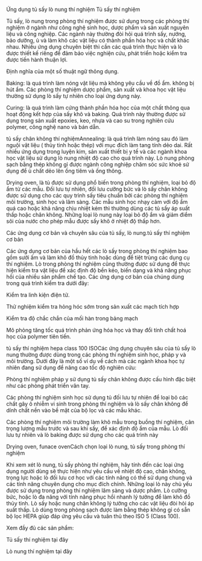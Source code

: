 Ứng dụng tủ sấy lò nung thí nghiệm
Tủ sấy thí nghiệm
 
 
Tủ sấy, lò nung trong phòng thí nghiệm được sử dụng trong các phòng thí nghiệm ở ngành như công nghệ sinh học, dược phẩm và sản xuất nguyên liệu và công nghiệp. Các ngành này thường đòi hỏi quá trình sấy, nướng, bảo dưỡng, ủ và làm khô các vật liệu có thành phần hóa học và chất khác nhau. Nhiều ứng dụng chuyên biệt thì cần các quá trình thực hiện và lò được thiết kế riêng để đảm bảo việc nghiện cứu, phát triển hoặc kiểm tra được tiến hành thuận lợi. 
 
 
Định nghĩa của một số thuật ngữ thông dụng.
 
Baking: là quá trình làm  nóng vật liệu mà không yêu cầu về đồ ẩm. không bị hút ẩm. Các phòng thí nghiệm dược phẩm, sản xuất và khoa học vật liệu thường sử dụng lò sấy tự nhiên cho loại ứng dụng này.
 
Curing: là quá trình làm cứng thành phần hóa học của một chất thông qua hoạt động kết hợp của sấy khô và baking. Quá trình này thường được sử dụng trong sản xuất epoxies, keo, nhựa và cao su trong nghiên cứu polymer, công nghệ nano và bán dẫn.
 
 
 
 
 
tủ sấy chân không thí nghiệmAnnealing: là quá trình làm nóng sau đó làm nguội vật liệu ( thủy tinh hoặc thép) với mục đích làm tang tính dẻo dai. Rất nhiều ứng dụng trong luyện kim, sản xuất thiết bị y tế và các ngành khoa học vật liệu sử dụng lò nung nhiệt độ cao cho quá trình này. Lò nung phòng sạch bằng thép không gỉ được ngành công nghiệp chăm sóc sức khoẻ sử dụng để ủ chất dẻo lên ống tiêm và ống thông.
 
Drying oven, là tủ được sử dụng phổ biến trong phòng thí nghiệm, loại bỏ độ ẩm từ các mẫu. Đối lưu tự nhiên, đối lưu cưỡng bức và lò sấy chân không được sử dụng cho các quy trình sấy tiêu chuẩn bởi các phòng thí nghiệm môi trường, sinh học và lâm sàng. Các mẫu sinh học nhạy cảm với độ ẩm quá cao hoặc khả năng chịu nhiệt kém thì thường dùng các tủ sấy áp suất thấp hoặc chân không. Những loại lò nung này loại bỏ độ ẩm và giảm điểm sôi của nước cho phép mẫu được sấy khô ở nhiệt độ thấp hơn.
 
 
 
Các ứng dụng cơ bản và chuyên sâu của tủ sấy, lò nung.tủ sấy thí nghiệm cơ bản
 
Các ứng dụng cơ bản của hầu hết các lò sấy trong phòng thí nghiệm bao gồm sưởi ấm và làm khô đồ thủy tinh hoặc dùng để tiệt trùng các dụng cụ thí nghiệm. Lò trong phòng thí nghiệm cũng thường được sử dụng để thực hiện kiểm tra vật liệu để xác định độ bền kéo, biến dạng và khả năng phục hồi của nhiều sản phẩm chế tạo. Các ứng dụng cơ bản của chúng dùng trong quá trình kiểm tra dưới đây:
 
Kiểm tra linh kiện điện tử.
 
Thử nghiệm kiểm tra hỏng hóc sớm trong sản xuất các mạch tích hợp
 
Kiểm tra độ chắc chắn của mối hàn trong bảng mạch
 
Mô phỏng tăng tốc quá trình phản ứng hóa học và thay đổi tính chất hoá học của polymer tiên tiến.
 
 
 
 
tủ sấy thí nghiệm hepa class 100 ISOCác ứng dụng chuyên sâu của tủ sấy lò nung thường được dùng trong các phòng thí nghiệm sinh học, pháp y và môi trường. Dưới đây là một số ví dụ về cách mà các ngành khoa học tự nhiên đang sử dụng để nâng cao tốc độ nghiên cứu:
 
Phòng thí nghiệm pháp y sử dụng tủ sấy chân không được cấu hình đặc biệt như các phòng phát triển vân tay.
 
Các phòng thí nghiệm sinh học sử dụng tủ đối lưu tự nhiên để loại bỏ các chất gây ô nhiễm vi sinh trong phòng thí nghiệm và lò sấy chân không để dính chất nền vào bề mặt của bộ lọc và các mẫu khác.
 
Các phòng thí nghiệm môi trường làm khô mẫu trong buồng thí nghiệm, cân trọng lượng mẫu trước và sau khi sấy, để xác định độ ẩm của mẫu. Lò đối lưu tự nhiên và lò baking được sử dụng cho các quá trình này
 
 
 
Drying oven, funace ovenCách chọn loại lò nung, tủ sấy trong phòng thí nghiệm
 
Khi xem xét lò nung, tủ sấy phòng thí nghiệm, hãy tính đến các loại ứng dụng người dùng sẽ thực hiện như yêu cầu về nhiệt độ cao, chân không, trọng lực hoặc lò đối lưu cơ học với các tính năng có thể sử dụng chung và các tính năng chuyên dụng cho mục đích chính. Những loại lò này chủ yếu được sử dụng trong phòng thí nghiệm lâm sàng và dược phẩm. Lò cưỡng bức, hoặc lò đa năng với tính năng phục hồi nhanh lý tưởng để làm khô đồ thủy tinh. Lò sấy hoặc nung chân không lý tưởng cho các vật liệu đòi hỏi áp suất thấp. Lò dùng trong phòng sạch được làm bằng thép không gỉ có sẵn bộ lọc HEPA giúp đáp ứng yêu cầu và tuân thủ theo ISO 5 (Class 100).
 
 
 
Xem đầy đủ các sản phẩm:
 
Tủ sấy thí nghiệm tại đây
 
Lò nung thí nghiệm tại đây
